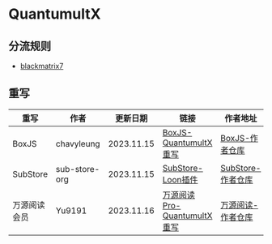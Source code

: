 # QuantumultX

## 分流规则
- [blackmatrix7](https://github.com/blackmatrix7/ios_rule_script/tree/master/rule/QuantumultX)

## 重写

| 重写 | 作者 | 更新日期 | 链接 | 作者地址 |
| - | - | - | - | - |
| BoxJS | chavyleung | 2023.11.15 | [BoxJS-QuantumultX重写](https://cdn.jsdelivr.net/gh/Akimio521/BetterRuler@main/QuantumultX/Rewrite/BoxJS.snippet) | [BoxJS-作者仓库](https://github.com/chavyleung/scripts) |
| SubStore | sub-store-org | 2023.11.15 | [SubStore-Loon插件](https://cdn.jsdelivr.net/gh/Akimio521/BetterRuler@main/QuantumultX/Plugin/SubStore.snippet) | [SubStore-作者仓库](https://github.com/sub-store-org/Sub-Store) |
| 万源阅读会员 | Yu9191 | 2023.11.16 | [万源阅读Pro-QuantumultX重写](https://cdn.jsdelivr.net/gh/Akimio521/BetterRuler@main/QuantumultX/Rewrite/wanyuanread.qxwrite) | [万源阅读-作者仓库](https://github.com/Yu9191/Rewrite) |
